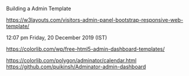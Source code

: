 Building a Admin Template 

https://w3layouts.com/visitors-admin-panel-bootstrap-responsive-web-template/

12:07 pm Friday, 20 December 2019 (IST)


https://colorlib.com/wp/free-html5-admin-dashboard-templates/

https://colorlib.com/polygon/adminator/calendar.html
https://github.com/puikinsh/Adminator-admin-dashboard